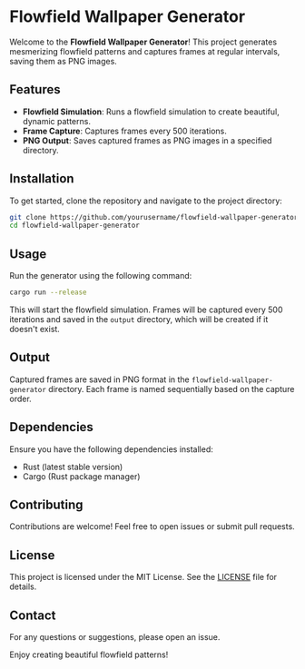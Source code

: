 # Flowfield Wallpaper Generator

Welcome to the **Flowfield Wallpaper Generator**! This project generates mesmerizing flowfield patterns and captures frames at regular intervals, saving them as PNG images.

## Features

- **Flowfield Simulation**: Runs a flowfield simulation to create beautiful, dynamic patterns.
- **Frame Capture**: Captures frames every 500 iterations.
- **PNG Output**: Saves captured frames as PNG images in a specified directory.

## Installation

To get started, clone the repository and navigate to the project directory:

```sh
git clone https://github.com/yourusername/flowfield-wallpaper-generator.git
cd flowfield-wallpaper-generator
```

## Usage

Run the generator using the following command:

```sh
cargo run --release
```

This will start the flowfield simulation. Frames will be captured every 500 iterations and saved in the `output` directory, which will be created if it doesn't exist.

## Output

Captured frames are saved in PNG format in the `flowfield-wallpaper-generator` directory. Each frame is named sequentially based on the capture order.

## Dependencies

Ensure you have the following dependencies installed:

- Rust (latest stable version)
- Cargo (Rust package manager)

## Contributing

Contributions are welcome! Feel free to open issues or submit pull requests.

## License

This project is licensed under the MIT License. See the [LICENSE](../LICENSE) file for details.

## Contact

For any questions or suggestions, please open an issue.

Enjoy creating beautiful flowfield patterns!
